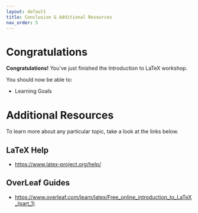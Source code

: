 ```yaml
---
layout: default
title: Conclusion & Additional Resources
nav_order: 5
---
```


# Congratulations

**Congratulations!** You've just finished the Introduction to LaTeX workshop.

You should now be able to:
- Learning Goals

# Additional Resources
To learn more about any particular topic, take a look at the links below.

## LaTeX Help
- <https://www.latex-project.org/help/>

## OverLeaf Guides
- <https://www.overleaf.com/learn/latex/Free_online_introduction_to_LaTeX_(part_1)>
